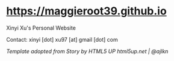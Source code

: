 # https://maggieroot39.github.io
Xinyi Xu's Personal Website

Contact: xinyi [dot] xu97 [at] gmail [dot] com

*Template adopted from Story by HTML5 UP html5up.net | @ajlkn*
